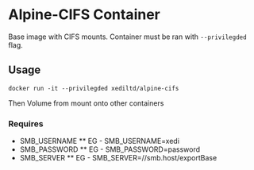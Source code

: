 # Alpine-CIFS Container

Base image with CIFS mounts. Container must be ran with ```--privilegded``` flag.

## Usage

```docker run -it --privilegded xediltd/alpine-cifs```

Then Volume from mount onto other containers

### Requires

* SMB_USERNAME
** EG - SMB_USERNAME=xedi
* SMB_PASSWORD
** EG - SMB_PASSWORD=password
* SMB_SERVER
** EG - SMB_SERVER=//smb.host/exportBase